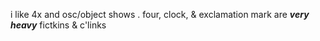 i like 4x and osc/object shows . four, clock, & exclamation mark are *__very heavy__* fictkins & c'links
